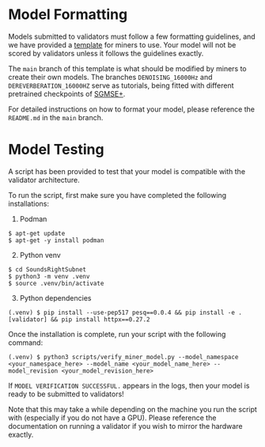# Model Formatting

Models submitted to validators must follow a few formatting guidelines, and we have provided a [template](https://huggingface.co/synapsecai/soundsright-template) for miners to use. Your model will not be scored by validators unless it follows the guidelines exactly.

The `main` branch of this template is what should be modified by miners to create their own models. The branches `DENOISING_16000Hz` and `DEREVERBERATION_16000HZ` serve as tutorials, being fitted with different pretrained checkpoints of [SGMSE+](https://huggingface.co/sp-uhh/speech-enhancement-sgmse). 

For detailed instructions on how to format your model, please reference the `README.md` in the `main` branch.

# Model Testing

A script has been provided to test that your model is compatible with the validator architecture. 

To run the script, first make sure you have completed the following installations:

1. Podman 

```
$ apt-get update
$ apt-get -y install podman
```

2. Python venv
```
$ cd SoundsRightSubnet
$ python3 -m venv .venv
$ source .venv/bin/activate
```

3. Python dependencies
```
(.venv) $ pip install --use-pep517 pesq==0.0.4 && pip install -e .[validator] && pip install httpx==0.27.2
```

Once the installation is complete, run your script with the following command:
```
(.venv) $ python3 scripts/verify_miner_model.py --model_namespace <your_namespace_here> --model_name <your_model_name_here> --model_revision <your_model_revision_here>
```

If `MODEL VERIFICATION SUCCESSFUL.` appears in the logs, then your model is ready to be submitted to validators! 

Note that this may take a while depending on the machine you run the script with (especially if you do not have a GPU). Please reference the documentation on running a validator if you wish to mirror the hardware exactly.